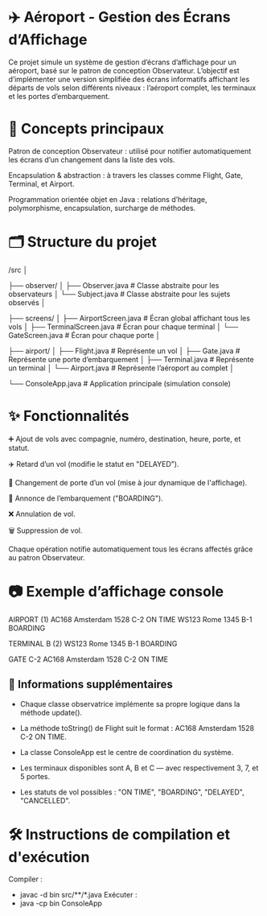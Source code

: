 # ✈️ Aéroport - Gestion des Écrans d’Affichage
Ce projet simule un système de gestion d’écrans d’affichage pour un aéroport, basé sur le patron de conception Observateur. 
L’objectif est d’implémenter une version simplifiée des écrans informatifs affichant les départs de vols selon différents niveaux : l’aéroport complet, les terminaux et les portes d’embarquement.

# 🧠 Concepts principaux

Patron de conception Observateur : utilisé pour notifier automatiquement les écrans d’un changement dans la liste des vols.

Encapsulation & abstraction : à travers les classes comme Flight, Gate, Terminal, et Airport.

Programmation orientée objet en Java : relations d’héritage, polymorphisme, encapsulation, surcharge de méthodes.

# 🗂️ Structure du projet

/src
│

├── observer/
│   ├── Observer.java          # Classe abstraite pour les observateurs
│   └── Subject.java           # Classe abstraite pour les sujets observés
│

├── screens/
│   ├── AirportScreen.java     # Écran global affichant tous les vols
│   ├── TerminalScreen.java    # Écran pour chaque terminal
│   └── GateScreen.java        # Écran pour chaque porte
│

├── airport/
│   ├── Flight.java            # Représente un vol
│   ├── Gate.java              # Représente une porte d’embarquement
│   ├── Terminal.java          # Représente un terminal
│   └── Airport.java           # Représente l’aéroport au complet
│

└── ConsoleApp.java            # Application principale (simulation console)

# ✨ Fonctionnalités

➕ Ajout de vols avec compagnie, numéro, destination, heure, porte, et statut.

✈️ Retard d’un vol (modifie le statut en "DELAYED").

🔁 Changement de porte d’un vol (mise à jour dynamique de l'affichage).

📣 Annonce de l’embarquement ("BOARDING").

❌ Annulation de vol.

🗑️ Suppression de vol.

Chaque opération notifie automatiquement tous les écrans affectés grâce au patron Observateur.

# 📷 Exemple d’affichage console

AIRPORT (1)
AC168 Amsterdam 1528 C-2 ON TIME
WS123 Rome 1345 B-1 BOARDING

TERMINAL B (2)
WS123 Rome 1345 B-1 BOARDING

GATE C-2
AC168 Amsterdam 1528 C-2 ON TIME

## 📌 Informations supplémentaires 

- Chaque classe observatrice implémente sa propre logique dans la méthode update().

- La méthode toString() de Flight suit le format : AC168 Amsterdam 1528 C-2 ON TIME.

- La classe ConsoleApp est le centre de coordination du système.

- Les terminaux disponibles sont A, B et C — avec respectivement 3, 7, et 5 portes.

- Les statuts de vol possibles : "ON TIME", "BOARDING", "DELAYED", "CANCELLED".

# 🛠️ Instructions de compilation et d'exécution
Compiler :
- javac -d bin src/**/*.java
Exécuter :
- java -cp bin ConsoleApp

